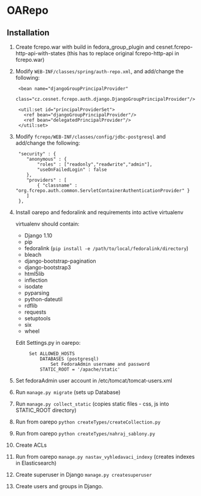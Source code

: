 OARepo
==============



Installation
--------------------

1. Create fcrepo.war with build in fedora_group_plugin and cesnet.fcrepo-http-api-with-states (this has to replace original fcrepo-http-api in fcrepo.war)

2. Modify `WEB-INF/classes/spring/auth-repo.xml`, and add/change the following:

        <bean name="djangoGroupPrincipalProvider" 
              class="cz.cesnet.fcrepo.auth.django.DjangoGroupPrincipalProvider"/>

        <util:set id="principalProviderSet">
          <ref bean="djangoGroupPrincipalProvider"/>
          <ref bean="delegatedPrincipalProvider"/>
        </util:set>

3. Modify `fcrepo/WEB-INF/classes/config/jdbc-postgresql` and add/change the following:

        "security" : {
           "anonymous" : {
               "roles" : ["readonly","readwrite","admin"],
               "useOnFailedLogin" : false
           },
           "providers" : [
               { "classname" : "org.fcrepo.auth.common.ServletContainerAuthenticationProvider" }
           ]
        },

4. Install oarepo and fedoralink and requirements into active virtualenv

    virtualenv should contain:
     *   Django 1.10
     *   pip
     *   fedoralink (`pip install -e /path/to/local/fedoralink/directory`)
     *   bleach
     *   django-bootstrap-pagination
     *   django-bootstrap3
     *   html5lib
     *   inflection
     *   isodate
     *   pyparsing
     *   python-dateutil
     *   rdflib
     *   requests
     *   setuptools
     *   six
     *   wheel

    Edit Settings.py in oarepo:

    		Set ALLOWED_HOSTS
        		DATABASES (postgresql)
    				Set FedoraAdmin username and password
        		STATIC_ROOT = '/apache/static'

5. Set fedoraAdmin user account in /etc/tomcat/tomcat-users.xml

6. Run `manage.py migrate` (sets up Database)

7. Run `manage.py collect_static` (copies static files - css, js into STATIC_ROOT directory)

8. Run from oarepo `python createTypes/createCollection.py`

9. Run from oarepo `python createTypes/nahraj_sablony.py`

10. Create ACLs

11. Run from oarepo `manage.py nastav_vyhledavaci_indexy` (creates indexes in Elasticsearch)

12. Create superuser in Django `manage.py createsuperuser`

13. Create users and groups in Django.


